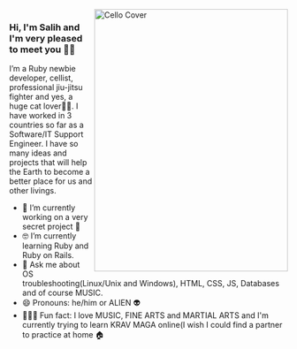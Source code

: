 <img align="right" src="https://github.com/salihhdemirr/salihhdemirr/blob/master/cello.jpg" alt="Cello Cover" width=350px height=475px>

### Hi, I'm Salih and I'm very pleased to meet you 🏴‍☠️

I’m a Ruby newbie developer, cellist, professional jiu-jitsu fighter and yes, a huge cat lover🐱‍👓. I have worked in 3 countries so far as a Software/IT Support Engineer. I have so many ideas and projects that will help the Earth to become a better place for us and other livings.

- 📱    I’m currently working on a very secret project 💼
- 🤓    I’m currently learning Ruby and Ruby on Rails.
- 💬    Ask me about OS troubleshooting(Linux/Unix and Windows), HTML, CSS, JS, Databases and of course MUSIC.
- 😄    Pronouns: he/him or ALIEN 👽
- 🚴🏽‍♀️  Fun fact: I love MUSIC, FINE ARTS and MARTIAL ARTS and I'm currently trying to learn KRAV MAGA online(I wish I could find a partner to practice at home 🏠
